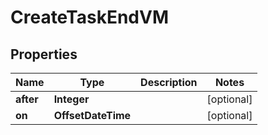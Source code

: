 

# CreateTaskEndVM


## Properties

| Name | Type | Description | Notes |
|------------ | ------------- | ------------- | -------------|
|**after** | **Integer** |  |  [optional] |
|**on** | **OffsetDateTime** |  |  [optional] |



